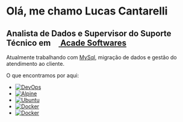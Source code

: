 
# Olá, me chamo Lucas Cantarelli
## Analista de Dados e Supervisor do Suporte Técnico em <a href="https://acadelotear.com.br/"><img src="https://user-images.githubusercontent.com/15838096/116098963-e18c6a80-a681-11eb-89ac-c063d30ee0e9.png" width="16" height="16"> Acade Softwares</a>

Atualmente trabalhando com <a href="https://www.mysql.com/">MySql</a>, migração de dados e gestão do atendimento ao cliente.

O que encontramos por aqui: 

- <a href="https://pt.wikipedia.org/wiki/DevOps">![DevOps](https://img.shields.io/badge/DevOps-Culture-green?style=plastic&logo=azuredevops)</a>
- <a href="https://hub.docker.com/_/alpine">![Alpine](https://img.shields.io/badge/Alpine-alpine%3Alatest-blue?style=plastic&logo=linux)</a>
- <a href="https://hub.docker.com/_/ubuntu">![Ubuntu](https://img.shields.io/badge/Ubuntu-ubuntu%3Alatest-orange?style=plastic&logo=linux)</a>
- <a href="https://www.docker.com/">![Docker](https://img.shields.io/badge/Docker-Containers-blue?style=plastic&logo=docker)
- <a href="https://docs.docker.com/get-started/swarm-deploy/">![Docker](https://img.shields.io/badge/Swarm-Stacks-blue?style=plastic&logo=swarm)
